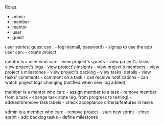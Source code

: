 Roles:
- admin
- member
- mentor
- user
- guest

user stories:
  guest can :
    - login(email, password)
    - signup to use the app
  user can:
    - create project

  mentor is a user who can:
    - view project's sprints
    - view project's tasks
    - view project's logs
    - view project's insights
    - view project's members
    - view project's milestones
    - view project's backlog
    - view tasks' details
    - view tasks' comments
    - comment on a task
    - can receive notifications
    - can watch project logs changing (notified when new log added)

  member is a mentor who can:
    - assign member to a task
    - remove member from a task
    - change task state (eg. from progress to testing)
    - add/edit/remove task labels
    - check acceptance criteria/features in tasks

  admin is a member who can:
    - remove project
    - start new sprint
    - close sprint
    - add backlog tasks
    - define milestones
